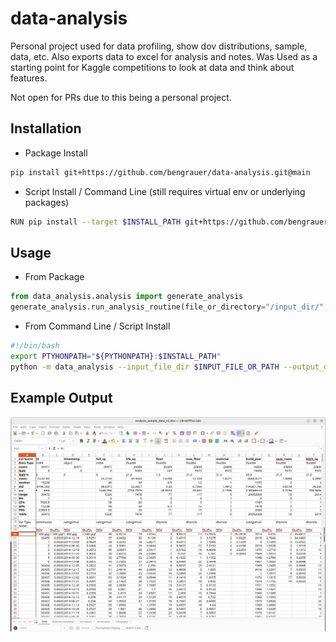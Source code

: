 # data-analysis
Personal project used for data profiling, show dov distributions, sample, data, etc.  Also exports data to excel for 
analysis and notes.  Was Used as a starting point for Kaggle competitions to look at data and think about features.

Not open for PRs due to this being a personal project.

## Installation
- Package Install
```bash
pip install git+https://github.com/bengrauer/data-analysis.git@main
```
- Script Install / Command Line (still requires virtual env or underlying packages)
```bash
RUN pip install --target $INSTALL_PATH git+https://github.com/bengrauer/data-analysis.git@main --no-dependencies
```

## Usage

- From Package
```python
from data_analysis.analysis import generate_analysis
generate_analysis.run_analysis_routine(file_or_directory="/input_dir/", output_directory="/output_dir/")
```

- From Command Line / Script Install 
```bash
#!/bin/bash
export PTYHONPATH="${PYTHONPATH}:$INSTALL_PATH"
python -m data_analysis --input_file_dir $INPUT_FILE_OR_PATH --output_dir $OUTPUT_FILE_OR_PATH
```

## Example Output
![Alt text](/docs/data_analysis_example_pic_dov.png)